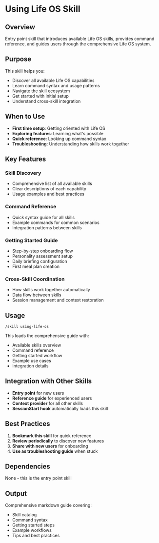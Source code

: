# Using Life OS Skill

## Overview

Entry point skill that introduces available Life OS skills, provides command reference, and guides users through the comprehensive Life OS system.

## Purpose

This skill helps you:
- Discover all available Life OS capabilities
- Learn command syntax and usage patterns
- Navigate the skill ecosystem
- Get started with initial setup
- Understand cross-skill integration

## When to Use

- **First time setup**: Getting oriented with Life OS
- **Exploring features**: Learning what's possible
- **Quick reference**: Looking up command syntax
- **Troubleshooting**: Understanding how skills work together

## Key Features

### Skill Discovery
- Comprehensive list of all available skills
- Clear descriptions of each capability
- Usage examples and best practices

### Command Reference
- Quick syntax guide for all skills
- Example commands for common scenarios
- Integration patterns between skills

### Getting Started Guide
- Step-by-step onboarding flow
- Personality assessment setup
- Daily briefing configuration
- First meal plan creation

### Cross-Skill Coordination
- How skills work together automatically
- Data flow between skills
- Session management and context restoration

## Usage

```
/skill using-life-os
```

This loads the comprehensive guide with:
- Available skills overview
- Command reference
- Getting started workflow
- Example use cases
- Integration details

## Integration with Other Skills

- **Entry point** for new users
- **Reference guide** for experienced users
- **Context provider** for all other skills
- **SessionStart hook** automatically loads this skill

## Best Practices

1. **Bookmark this skill** for quick reference
2. **Review periodically** to discover new features
3. **Share with new users** for onboarding
4. **Use as troubleshooting guide** when stuck

## Dependencies

None - this is the entry point skill

## Output

Comprehensive markdown guide covering:
- Skill catalog
- Command syntax
- Getting started steps
- Example workflows
- Tips and best practices
